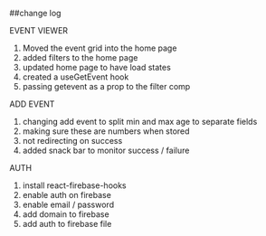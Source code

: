 ##change log

EVENT VIEWER
1. Moved the event grid into the home page
2. added filters to the home page
3. updated home page to have load states
4. created a useGetEvent hook
5. passing getevent as a prop to the filter comp

ADD EVENT
1. changing add event to split min and max age to separate fields
2. making sure these are numbers when stored
3. not redirecting on success
4. added snack bar to monitor success / failure

AUTH
1. install react-firebase-hooks
2. enable auth on firebase
3. enable email / password
4. add domain to firebase
5. add auth to firebase file



